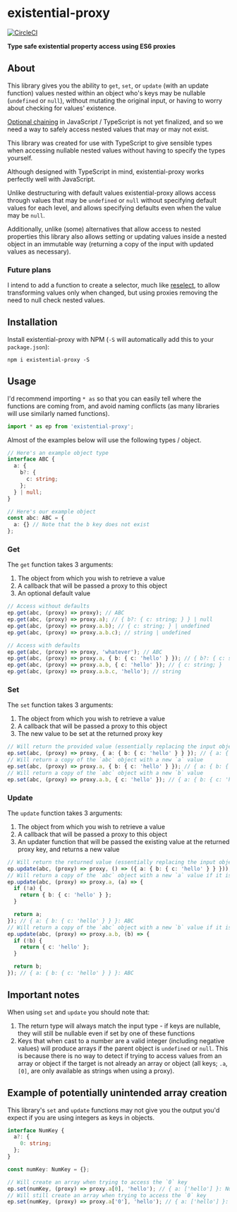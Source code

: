 # existential-proxy

[![CircleCI](https://circleci.com/gh/JakeSidSmith/existential-proxy.svg?style=svg)](https://circleci.com/gh/JakeSidSmith/existential-proxy)

**Type safe existential property access using ES6 proxies**

## About

This library gives you the ability to `get`, `set`, or `update` (with an update function) values nested within an object who's keys may be nullable (`undefined` or `null`), without mutating the original input, or having to worry about checking for values' existence.

[Optional chaining](https://github.com/tc39/proposal-optional-chaining) in JavaScript / TypeScript is not yet finalized, and so we need a way to safely access nested values that may or may not exist.

This library was created for use with TypeScript to give sensible types when accessing nullable nested values without having to specify the types yourself.

Although designed with TypeScript in mind, existential-proxy works perfectly well with JavaScript.

Unlike destructuring with default values existential-proxy allows access through values that may be `undefined` or `null` without specifying default values for each level, and allows specifying defaults even when the value may be `null`.

Additionally, unlike (some) alternatives that allow access to nested properties this library also allows setting or updating values inside a nested object in an immutable way (returning a copy of the input with updated values as necessary).

### Future plans

I intend to add a function to create a selector, much like [reselect](https://github.com/reduxjs/reselect), to allow transforming values only when changed, but using proxies removing the need to null check nested values.

## Installation

Install existential-proxy with NPM (`-S` will automatically add this to your `package.json`):

```shell
npm i existential-proxy -S
```

## Usage

I'd recommend importing `* as` so that you can easily tell where the functions are coming from, and avoid naming conflicts (as many libraries will use similarly named functions).

```typescript
import * as ep from 'existential-proxy';
```

Almost of the examples below will use the following types / object.

```typescript
// Here's an example object type
interface ABC {
  a: {
    b?: {
      c: string;
    };
  } | null;
}

// Here's our example object
const abc: ABC = {
  a: {} // Note that the b key does not exist
};
```

### Get

The `get` function takes 3 arguments:

1. The object from which you wish to retrieve a value
2. A callback that will be passed a proxy to this object
3. An optional default value

```typescript
// Access without defaults
ep.get(abc, (proxy) => proxy); // ABC
ep.get(abc, (proxy) => proxy.a); // { b?: { c: string; } } | null
ep.get(abc, (proxy) => proxy.a.b); // { c: string; } | undefined
ep.get(abc, (proxy) => proxy.a.b.c); // string | undefined

// Access with defaults
ep.get(abc, (proxy) => proxy, 'whatever'); // ABC
ep.get(abc, (proxy) => proxy.a, { b: { c: 'hello' } }); // { b?: { c: string; } } | { b: { c: string; } }
ep.get(abc, (proxy) => proxy.a.b, { c: 'hello' }); // { c: string; }
ep.get(abc, (proxy) => proxy.a.b.c, 'hello'); // string
```

### Set

The `set` function takes 3 arguments:

1. The object from which you wish to retrieve a value
2. A callback that will be passed a proxy to this object
3. The new value to be set at the returned proxy key



```typescript
// Will return the provided value (essentially replacing the input object)
ep.set(abc, (proxy) => proxy, { a: { b: { c: 'hello' } } }); // { a: { b: { c: 'hello' } } }: ABC
// Will return a copy of the `abc` object with a new `a` value
ep.set(abc, (proxy) => proxy.a, { b: { c: 'hello' } }); // { a: { b: { c: 'hello' } } }: ABC
// Will return a copy of the `abc` object with a new `b` value
ep.set(abc, (proxy) => proxy.a.b, { c: 'hello' }); // { a: { b: { c: 'hello' } } }: ABC
```

### Update

The `update` function takes 3 arguments:

1. The object from which you wish to retrieve a value
2. A callback that will be passed a proxy to this object
3. An updater function that will be passed the existing value at the returned proxy key, and returns a new value

```typescript
// Will return the returned value (essentially replacing the input object)
ep.update(abc, (proxy) => proxy, () => ({ a: { b: { c: 'hello' } } })); // { a: { b: { c: 'hello' } } }: ABC
// Will return a copy of the `abc` object with a new `a` value if it is not defined
ep.update(abc, (proxy) => proxy.a, (a) => {
  if (!a) {
    return { b: { c: 'hello' } };
  }

  return a;
}); // { a: { b: { c: 'hello' } } }: ABC
// Will return a copy of the `abc` object with a new `b` value if it is not defined
ep.update(abc, (proxy) => proxy.a.b, (b) => {
  if (!b) {
    return { c: 'hello' };
  }

  return b;
}); // { a: { b: { c: 'hello' } } }: ABC
```

## Important notes

When using `set` and `update` you should note that:

1. The return type will always match the input type - if keys are nullable, they will still be nullable even if set by one of these functions
2. Keys that when cast to a number are a valid integer (including negative values) will produce arrays if the parent object is `undefined` or `null`. This is because there is no way to detect if trying to access values from an array or object if the target is not already an array or object (all keys; `.a`, `[0]`, are only available as strings when using a proxy).

## Example of potentially unintended array creation

This library's `set` and `update` functions may not give you the output you'd expect if you are using integers as keys in objects.

```typescript
interface NumKey {
  a?: {
    0: string;
  };
}

const numKey: NumKey = {};

// Will create an array when trying to access the `0` key
ep.set(numKey, (proxy) => proxy.a[0], 'hello'); // { a: ['hello'] }: NumKey
// Will still create an array when trying to access the `0` key
ep.set(numKey, (proxy) => proxy.a['0'], 'hello'); // { a: ['hello'] }: NumKey
```
